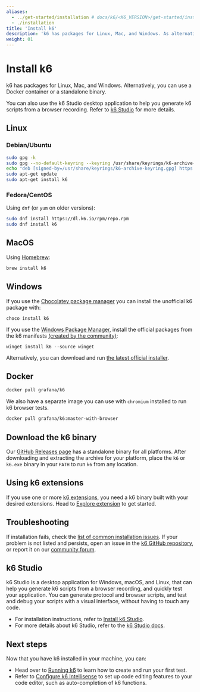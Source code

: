 ```yaml
---
aliases:
  - ../get-started/installation # docs/k6/<K6_VERSION>/get-started/installation
  - ./installation
title: 'Install k6'
description: 'k6 has packages for Linux, Mac, and Windows. As alternatives, you can also using a Docker container or a standalone binary.'
weight: 01
---
```


# Install k6

k6 has packages for Linux, Mac, and Windows. Alternatively, you can use a Docker container or a standalone binary.

You can also use the k6 Studio desktop application to help you generate k6 scripts from a browser recording. Refer to [k6 Studio](#k6-studio) for more details.

## Linux

### Debian/Ubuntu

```bash
sudo gpg -k
sudo gpg --no-default-keyring --keyring /usr/share/keyrings/k6-archive-keyring.gpg --keyserver hkp://keyserver.ubuntu.com:80 --recv-keys C5AD17C747E3415A3642D57D77C6C491D6AC1D69
echo "deb [signed-by=/usr/share/keyrings/k6-archive-keyring.gpg] https://dl.k6.io/deb stable main" | sudo tee /etc/apt/sources.list.d/k6.list
sudo apt-get update
sudo apt-get install k6
```

### Fedora/CentOS

Using `dnf` (or `yum` on older versions):

```bash
sudo dnf install https://dl.k6.io/rpm/repo.rpm
sudo dnf install k6
```

## MacOS

Using [Homebrew](https://brew.sh/):

```bash
brew install k6
```

## Windows

If you use the [Chocolatey package manager](https://chocolatey.org/) you can install the unofficial k6 package with:

```
choco install k6
```

If you use the [Windows Package Manager](https://github.com/microsoft/winget-cli), install the official packages from the k6 manifests [(created by the community)](https://github.com/microsoft/winget-pkgs/tree/master/manifests/k/k6/k6):

```
winget install k6 --source winget
```

Alternatively, you can download and run [the latest official installer](https://dl.k6.io/msi/k6-latest-amd64.msi).

## Docker

```bash
docker pull grafana/k6
```

We also have a separate image you can use with `chromium` installed to run k6 browser tests.

```bash
docker pull grafana/k6:master-with-browser
```

## Download the k6 binary

Our [GitHub Releases page](https://github.com/grafana/k6/releases) has a standalone binary for all platforms. After downloading and extracting the archive for your platform, place the `k6` or `k6.exe` binary in your `PATH` to run `k6` from any location.

## Using k6 extensions

If you use one or more [k6 extensions](https://grafana.com/docs/k6/<K6_VERSION>/extensions), you need a k6 binary built with your desired extensions.
Head to [Explore extension](https://grafana.com/docs/k6/<K6_VERSION>/extensions/explore) to get started.

## Troubleshooting

If installation fails, check the [list of common installation issues](https://grafana.com/docs/k6/<K6_VERSION>/set-up/install-k6/troubleshooting).
If your problem is not listed and persists, open an issue in the [k6 GitHub repository](https://github.com/grafana/k6), or report it on our [community forum](https://community.grafana.com/).

## k6 Studio

k6 Studio is a desktop application for Windows, macOS, and Linux, that can help you generate k6 scripts from a browser recording, and quickly test your application. You can generate protocol and browser scripts, and test and debug your scripts with a visual interface, without having to touch any code.

- For installation instructions, refer to [Install k6 Studio](https://grafana.com/docs/k6-studio/set-up/install/).
- For more details about k6 Studio, refer to the [k6 Studio docs](https://grafana.com/docs/k6-studio/).

## Next steps

Now that you have k6 installed in your machine, you can:

- Head over to [Running k6](https://grafana.com/docs/k6/<K6_VERSION>/get-started/running-k6/) to learn how to create and run your first test.
- Refer to [Configure k6 Intellisense](https://grafana.com/docs/k6/<K6_VERSION>/set-up/configure-k6-intellisense/) to set up code editing features to your code editor, such as auto-completion of k6 functions.
